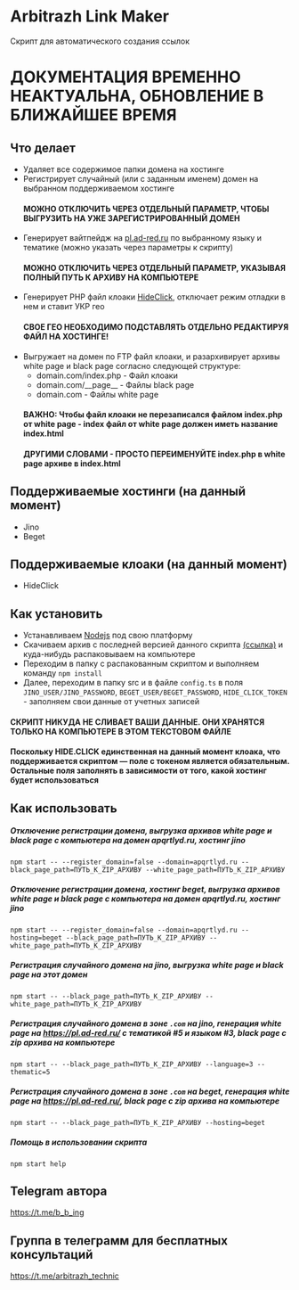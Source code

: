 # Arbitrazh Link Maker
Скрипт для автоматического создания ссылок

# ДОКУМЕНТАЦИЯ ВРЕМЕННО НЕАКТУАЛЬНА, ОБНОВЛЕНИЕ В БЛИЖАЙШЕЕ ВРЕМЯ

## Что делает
* Удаляет все содержимое папки домена на хостинге
* Регистрирует случайный (или с заданным именем) домен на выбранном поддерживаемом хостинге
  #### МОЖНО ОТКЛЮЧИТЬ ЧЕРЕЗ ОТДЕЛЬНЫЙ ПАРАМЕТР, ЧТОБЫ ВЫГРУЗИТЬ НА УЖЕ ЗАРЕГИСТРИРОВАННЫЙ ДОМЕН
* Генерирует вайтпейдж на [pl.ad-red.ru](https://pl.ad-red.ru/) по выбранному языку и тематике (можно указать через параметры к скрипту)
  #### МОЖНО ОТКЛЮЧИТЬ ЧЕРЕЗ ОТДЕЛЬНЫЙ ПАРАМЕТР, УКАЗЫВАЯ ПОЛНЫЙ ПУТЬ К АРХИВУ НА КОМПЬЮТЕРЕ
* Генерирует PHP файл клоаки [HideClick](https://hide.click), отключает режим отладки в нем и ставит УКР гео
  #### СВОЕ ГЕО НЕОБХОДИМО ПОДСТАВЛЯТЬ ОТДЕЛЬНО РЕДАКТИРУЯ ФАЙЛ НА ХОСТИНГЕ!
* Выгружает на домен по FTP файл клоаки, и разархивирует архивы white page и black page согласно следующей структуре:
    - domain.com/index.php - Файл клоаки
    - domain.com/\_\_page__ - Файлы black page
    - domain.com - Файлы white page
  #### ВАЖНО: Чтобы файл клоаки не перезаписался файлом index.php от white page - index файл от white page должен иметь название index.html 
  #### ДРУГИМИ СЛОВАМИ - ПРОСТО ПЕРЕИМЕНУЙТЕ index.php в white page архиве в index.html

## Поддерживаемые хостинги (на данный момент)
* Jino
* Beget

## Поддерживаемые клоаки (на данный момент)
* HideClick

## Как установить
* Устанавливаем [Nodejs](https://nodejs.org/) под свою платформу 
* Скачиваем архив с последней версией данного скрипта [(ссылка)](https://github.com/oneassasin/arbitrazh_link_maker/archive/master.zip) и куда-нибудь распаковываем на компьютере
* Переходим в папку с распакованным скриптом и выполняем команду ```npm install```
* Далее, переходим в папку src и в файле `config.ts` в поля `JINO_USER/JINO_PASSWORD`, `BEGET_USER/BEGET_PASSWORD`, `HIDE_CLICK_TOKEN` - заполняем свои данные от учетных записей
#### СКРИПТ НИКУДА НЕ СЛИВАЕТ ВАШИ ДАННЫЕ. ОНИ ХРАНЯТСЯ ТОЛЬКО НА КОМПЬЮТЕРЕ В ЭТОМ ТЕКСТОВОМ ФАЙЛЕ
#### Поскольку HIDE.CLICK единственная на данный момент клоака, что поддерживается скриптом — поле с токеном является обязательным. Остальные поля заполнять в зависимости от того, какой хостинг будет использоваться

## Как использовать
##### Отключение регистрации домена, выгрузка архивов white page и black page с компьютера на домен apqrtlyd.ru, хостинг jino
```npm start -- --register_domain=false --domain=apqrtlyd.ru --black_page_path=ПУТЬ_К_ZIP_АРХИВУ --white_page_path=ПУТЬ_К_ZIP_АРХИВУ```

##### Отключение регистрации домена, хостинг beget, выгрузка архивов white page и black page с компьютера на домен apqrtlyd.ru, хостинг jino
```npm start -- --register_domain=false --domain=apqrtlyd.ru --hosting=beget --black_page_path=ПУТЬ_К_ZIP_АРХИВУ --white_page_path=ПУТЬ_К_ZIP_АРХИВУ```

##### Регистрация случайного домена на jino, выгрузка white page и black page на этот домен
```npm start -- --black_page_path=ПУТЬ_К_ZIP_АРХИВУ --white_page_path=ПУТЬ_К_ZIP_АРХИВУ```

##### Регистрация случайного домена в зоне `.com` на jino, генерация white page на https://pl.ad-red.ru/ c тематикой #5 и языком #3, black page с zip архива на компьютере 
```npm start -- --black_page_path=ПУТЬ_К_ZIP_АРХИВУ --language=3 --thematic=5```

##### Регистрация случайного домена в зоне `.com` на beget, генерация white page на https://pl.ad-red.ru/, black page с zip архива на компьютере
```npm start -- --black_page_path=ПУТЬ_К_ZIP_АРХИВУ --hosting=beget```

##### Помощь в использовании скрипта
```npm start help```

## Telegram автора 
https://t.me/b_b_ing

## Группа в телеграмм для бесплатных консультаций
https://t.me/arbitrazh_technic
